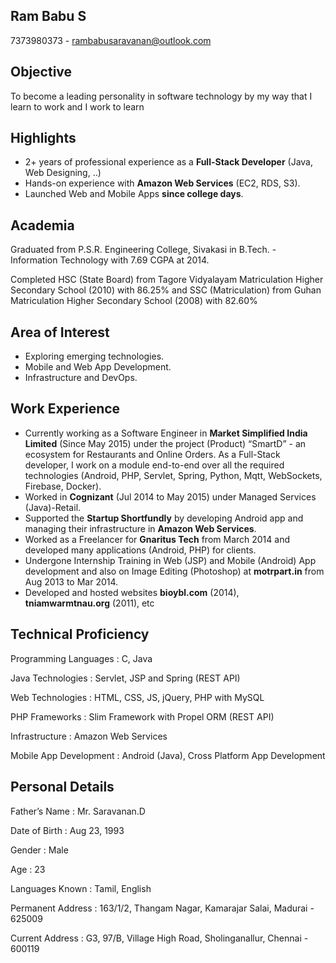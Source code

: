 ## Ram Babu S
7373980373 - rambabusaravanan@outlook.com

## Objective
To become a leading personality in software technology by my way that I learn to work and I work to learn

## Highlights
- 2+ years of professional experience as a **Full-Stack Developer** (Java, Web Designing, ..)
- Hands-on experience with **Amazon Web Services** (EC2, RDS, S3).
- Launched Web and Mobile Apps **since college days**.

## Academia

Graduated from P.S.R. Engineering College, Sivakasi in B.Tech. - Information Technology with 7.69 CGPA at 2014.

Completed HSC (State Board) from Tagore Vidyalayam Matriculation Higher Secondary School (2010) with 86.25% and SSC (Matriculation) from Guhan Matriculation Higher
Secondary School (2008) with 82.60%

## Area of Interest
- Exploring emerging technologies.
- Mobile and Web App Development.
- Infrastructure and DevOps.

## Work Experience
- Currently working as a Software Engineer in **Market Simplified India Limited** (Since May 2015) under the project (Product) “SmartD” - an ecosystem for Restaurants and Online Orders. As a Full-Stack developer, I work on a module end-to-end over all the required technologies (Android, PHP, Servlet, Spring, Python, Mqtt, WebSockets, Firebase, Docker).
- Worked in **Cognizant** (Jul 2014 to May 2015) under Managed Services (Java)-Retail.
- Supported the **Startup Shortfundly** by developing Android app and managing their infrastructure in **Amazon Web Services**.
- Worked as a Freelancer for **Gnaritus Tech** from March 2014 and developed many applications (Android, PHP) for clients.
- Undergone Internship Training in Web (JSP) and Mobile (Android) App development and also on Image Editing (Photoshop) at **motrpart.in** from Aug 2013 to Mar 2014.
- Developed and hosted websites **bioybl.com** (2014), **tniamwarmtnau.org** (2011), etc


## Technical Proficiency

Programming Languages    : C, Java

Java Technologies        : Servlet, JSP and Spring (REST API)

Web Technologies         : HTML, CSS, JS, jQuery, PHP with MySQL

PHP Frameworks           : Slim Framework with Propel ORM (REST API)

Infrastructure           : Amazon Web Services

Mobile App Development   : Android (Java), Cross Platform App Development


## Personal Details

Father’s Name        : Mr. Saravanan.D

Date of Birth        : Aug 23, 1993

Gender               : Male

Age                  : 23

Languages Known      : Tamil, English

Permanent Address    : 163/1/2, Thangam Nagar, Kamarajar Salai, Madurai - 625009

Current Address      : G3, 97/B, Village High Road, Sholinganallur, Chennai - 600119
